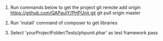 1) Run commands below to get the project
git remote add origin https://github.com/QAPaulY/PHPUnit.git
git pull origin master


2) Run 'install' command of composer to get libraries

3) Select 'yourProjectFolder/Tests/phpunit.phar' as test framework pass